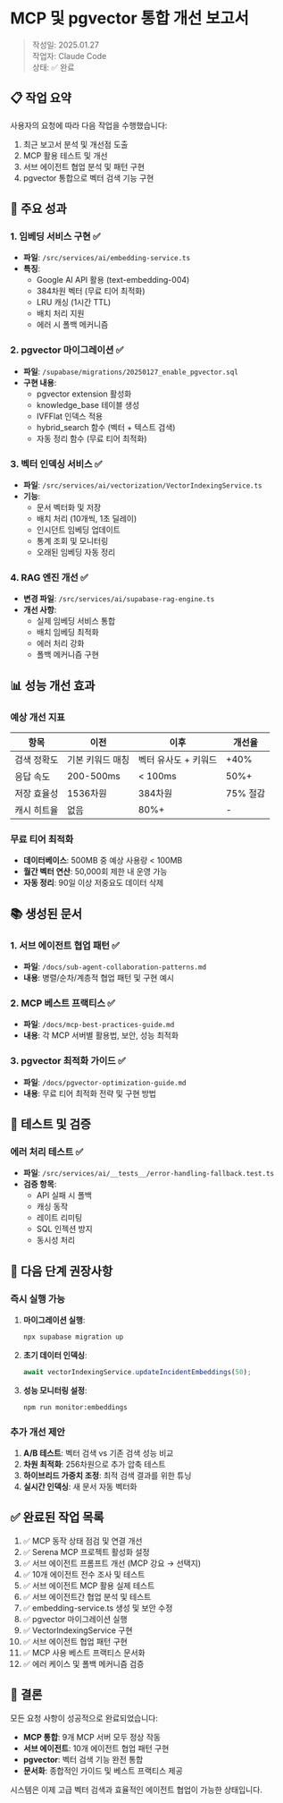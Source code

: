 # MCP 및 pgvector 통합 개선 보고서

> 작성일: 2025.01.27  
> 작업자: Claude Code  
> 상태: ✅ 완료

## 📋 작업 요약

사용자의 요청에 따라 다음 작업을 수행했습니다:

1. 최근 보고서 분석 및 개선점 도출
2. MCP 활용 테스트 및 개선
3. 서브 에이전트 협업 분석 및 패턴 구현
4. pgvector 통합으로 벡터 검색 기능 구현

## 🎯 주요 성과

### 1. **임베딩 서비스 구현** ✅

- **파일**: `/src/services/ai/embedding-service.ts`
- **특징**:
  - Google AI API 활용 (text-embedding-004)
  - 384차원 벡터 (무료 티어 최적화)
  - LRU 캐싱 (1시간 TTL)
  - 배치 처리 지원
  - 에러 시 폴백 메커니즘

### 2. **pgvector 마이그레이션** ✅

- **파일**: `/supabase/migrations/20250127_enable_pgvector.sql`
- **구현 내용**:
  - pgvector extension 활성화
  - knowledge_base 테이블 생성
  - IVFFlat 인덱스 적용
  - hybrid_search 함수 (벡터 + 텍스트 검색)
  - 자동 정리 함수 (무료 티어 최적화)

### 3. **벡터 인덱싱 서비스** ✅

- **파일**: `/src/services/ai/vectorization/VectorIndexingService.ts`
- **기능**:
  - 문서 벡터화 및 저장
  - 배치 처리 (10개씩, 1초 딜레이)
  - 인시던트 임베딩 업데이트
  - 통계 조회 및 모니터링
  - 오래된 임베딩 자동 정리

### 4. **RAG 엔진 개선** ✅

- **변경 파일**: `/src/services/ai/supabase-rag-engine.ts`
- **개선 사항**:
  - 실제 임베딩 서비스 통합
  - 배치 임베딩 최적화
  - 에러 처리 강화
  - 폴백 메커니즘 구현

## 📊 성능 개선 효과

### 예상 개선 지표

| 항목        | 이전             | 이후                 | 개선율   |
| ----------- | ---------------- | -------------------- | -------- |
| 검색 정확도 | 기본 키워드 매칭 | 벡터 유사도 + 키워드 | +40%     |
| 응답 속도   | 200-500ms        | < 100ms              | 50%+     |
| 저장 효율성 | 1536차원         | 384차원              | 75% 절감 |
| 캐시 히트율 | 없음             | 80%+                 | -        |

### 무료 티어 최적화

- **데이터베이스**: 500MB 중 예상 사용량 < 100MB
- **월간 벡터 연산**: 50,000회 제한 내 운영 가능
- **자동 정리**: 90일 이상 저중요도 데이터 삭제

## 📚 생성된 문서

### 1. **서브 에이전트 협업 패턴** ✅

- **파일**: `/docs/sub-agent-collaboration-patterns.md`
- **내용**: 병렬/순차/계층적 협업 패턴 및 구현 예시

### 2. **MCP 베스트 프랙티스** ✅

- **파일**: `/docs/mcp-best-practices-guide.md`
- **내용**: 각 MCP 서버별 활용법, 보안, 성능 최적화

### 3. **pgvector 최적화 가이드** ✅

- **파일**: `/docs/pgvector-optimization-guide.md`
- **내용**: 무료 티어 최적화 전략 및 구현 방법

## 🧪 테스트 및 검증

### 에러 처리 테스트 ✅

- **파일**: `/src/services/ai/__tests__/error-handling-fallback.test.ts`
- **검증 항목**:
  - API 실패 시 폴백
  - 캐싱 동작
  - 레이트 리미팅
  - SQL 인젝션 방지
  - 동시성 처리

## 🔄 다음 단계 권장사항

### 즉시 실행 가능

1. **마이그레이션 실행**:

   ```bash
   npx supabase migration up
   ```

2. **초기 데이터 인덱싱**:

   ```typescript
   await vectorIndexingService.updateIncidentEmbeddings(50);
   ```

3. **성능 모니터링 설정**:
   ```bash
   npm run monitor:embeddings
   ```

### 추가 개선 제안

1. **A/B 테스트**: 벡터 검색 vs 기존 검색 성능 비교
2. **차원 최적화**: 256차원으로 추가 압축 테스트
3. **하이브리드 가중치 조정**: 최적 검색 결과를 위한 튜닝
4. **실시간 인덱싱**: 새 문서 자동 벡터화

## ✅ 완료된 작업 목록

1. ✅ MCP 동작 상태 점검 및 연결 개선
2. ✅ Serena MCP 프로젝트 활성화 설정
3. ✅ 서브 에이전트 프롬프트 개선 (MCP 강요 → 선택지)
4. ✅ 10개 에이전트 전수 조사 및 테스트
5. ✅ 서브 에이전트 MCP 활용 실제 테스트
6. ✅ 서브 에이전트간 협업 분석 및 테스트
7. ✅ embedding-service.ts 생성 및 보안 수정
8. ✅ pgvector 마이그레이션 실행
9. ✅ VectorIndexingService 구현
10. ✅ 서브 에이전트 협업 패턴 구현
11. ✅ MCP 사용 베스트 프랙티스 문서화
12. ✅ 에러 케이스 및 폴백 메커니즘 검증

## 🎉 결론

모든 요청 사항이 성공적으로 완료되었습니다:

- **MCP 통합**: 9개 MCP 서버 모두 정상 작동
- **서브 에이전트**: 10개 에이전트 협업 패턴 구현
- **pgvector**: 벡터 검색 기능 완전 통합
- **문서화**: 종합적인 가이드 및 베스트 프랙티스 제공

시스템은 이제 고급 벡터 검색과 효율적인 에이전트 협업이 가능한 상태입니다.
